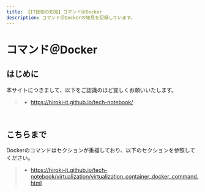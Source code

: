 ```yaml
---
title: 【IT技術の知見】コマンド＠Docker
description: コマンド＠Dockerの知見を記録しています。
---
```


# コマンド＠Docker

## はじめに

本サイトにつきまして、以下をご認識のほど宜しくお願いいたします。

> - https://hiroki-it.github.io/tech-notebook/

<br>

## こちらまで

Dockerのコマンドはセクションが重複しており、以下のセクションを参照してください。

> - https://hiroki-it.github.io/tech-notebook/virtualization/virtualization_container_docker_command.html

<br>
